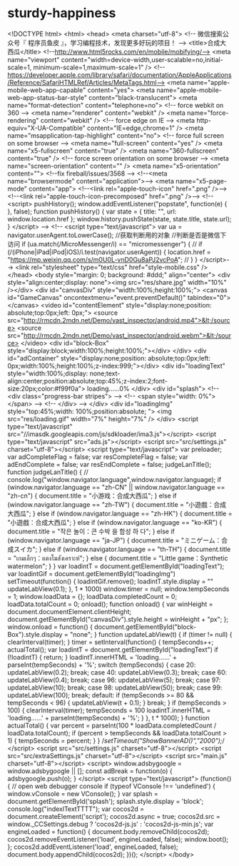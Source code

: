 # sturdy-happiness
&lt;!DOCTYPE html> &lt;html>  &lt;head>     &lt;meta charset="utf-8">      &lt;!-- 微信搜索公众号『 程序员鱼皮 』，学习编程技术，发现更多好玩的项目！ -->     &lt;title>合成大西瓜&lt;/title>      &lt;!--http://www.html5rocks.com/en/mobile/mobifying/-->     &lt;meta name="viewport" content="width=device-width,user-scalable=no,initial-scale=1, minimum-scale=1,maximum-scale=1" />      &lt;!--https://developer.apple.com/library/safari/documentation/AppleApplications/Reference/SafariHTMLRef/Articles/MetaTags.html-->     &lt;meta name="apple-mobile-web-app-capable" content="yes">     &lt;meta name="apple-mobile-web-app-status-bar-style" content="black-translucent">     &lt;meta name="format-detection" content="telephone=no">      &lt;!-- force webkit on 360 -->     &lt;meta name="renderer" content="webkit" />     &lt;meta name="force-rendering" content="webkit" />     &lt;!-- force edge on IE -->     &lt;meta http-equiv="X-UA-Compatible" content="IE=edge,chrome=1" />     &lt;meta name="msapplication-tap-highlight" content="no">      &lt;!-- force full screen on some browser -->     &lt;meta name="full-screen" content="yes" />     &lt;meta name="x5-fullscreen" content="true" />     &lt;meta name="360-fullscreen" content="true" />      &lt;!-- force screen orientation on some browser -->     &lt;meta name="screen-orientation" content="" />     &lt;meta name="x5-orientation" content="">      &lt;!--fix fireball/issues/3568 -->     &lt;!--&lt;meta name="browsermode" content="application">-->     &lt;meta name="x5-page-mode" content="app">      &lt;!--&lt;link rel="apple-touch-icon" href=".png" />-->     &lt;!--&lt;link rel="apple-touch-icon-precomposed" href=".png" />-->       &lt;!-- &lt;script>         pushHistory();         window.addEventListener("popstate", function(e) {          }, false);         function pushHistory() {             var state = {                 title: "",                 url: window.location.href             };             window.history.pushState(state, state.title, state.url);         }     &lt;/script> --> &lt;!--    &lt;script type="text/javascript">         var ua = navigator.userAgent.toLowerCase(); //获取判断用的对象         //判断是否是微信下访问         if (ua.match(/MicroMessenger/i) == "micromessenger") {             // if (/(iPhone|iPad|iPod|iOS)/i.test(navigator.userAgent)) {             location.href = "https://mp.weixin.qq.com/s/m0U0L-vnD0Gu8aPJ2vcPoA";             // }         }     &lt;/script>-->      &lt;link rel="stylesheet" type="text/css" href="style-mobile.css" />  &lt;/head>  &lt;body style="margin: 0; background: #ddd;" align="center">     &lt;div style="align:center;display: none">&lt;img src="res/share.jpg" width="10%" />&lt;/div>      &lt;div id="canvasDiv" style="width:100%;height:100%;">         &lt;canvas id="GameCanvas" oncontextmenu="event.preventDefault()" tabindex="0">&lt;/canvas>          &lt;video id="contentElement" style="display:none;position: absolute;top:0px;left: 0px;">                 &lt;source src="http://rmcdn.2mdn.net/Demo/vast_inspector/android.mp4">&lt;/source>                 &lt;source src="http://rmcdn.2mdn.net/Demo/vast_inspector/android.webm">&lt;/source>       &lt;/video>         &lt;div id="block-Box" style="display:block;width:100%;height:100%;">&lt;/div>     &lt;/div>        &lt;div id="adContainer" style="display:none;position: absolute;top:0px;left: 0px;width:100%;height:100%;z-index:999;">&lt;/div>     &lt;div id="loadingText" style="width:100%;display: none;text-align:center;position:absolute;top:45%;z-index:2;font-size:20px;color:#f99f0a">         loading......0%     &lt;/div>      &lt;div id="splash">         &lt;!-- &lt;div class="progress-bar stripes"> -->         &lt;!-- &lt;span style="width: 0%">&lt;/span> -->         &lt;!-- &lt;/div> -->     &lt;/div>      &lt;div id="loadingImg" style="top:45%;width: 100%;position:absolute; ">         &lt;img src="res/loading.gif" width="7%" height="7%" />     &lt;/div>       &lt;script type="text/javascript" src="//imasdk.googleapis.com/js/sdkloader/ima3.js">&lt;/script>     &lt;script type="text/javascript" src="ads.js">&lt;/script>      &lt;script src="src/settings.js" charset="utf-8">&lt;/script>      &lt;script type="text/javascript">         var preloader;         var adCompleteFlag = false;         var resCompleteFlag = false;          var adEndComplete = false;         var resEndComplete = false;          judgeLanTitle();          function judgeLanTitle() {              //        console.log("window.navigator.language",window.navigator.language);              if (window.navigator.language == "zh-CN" || window.navigator.language == "zh-cn") {                 document.title = "小游戏：合成大西瓜";             } else if (window.navigator.language == "zh-TW") {                 document.title = "小遊戲：合成大西瓜";             } else if (window.navigator.language == "zh-HK") {                 document.title = "小遊戲：合成大西瓜";             } else if (window.navigator.language == "ko-KR") {                 document.title = "작은 놀이：큰 수박 을 합성 하 다";             } else if (window.navigator.language == "ja-JP") {                 document.title = "ミニゲーム：合成スイカ";             } else if (window.navigator.language == "th-TH") {                 document.title = "เกมเล็กๆ：แตงโมสังเคราะห์";             } else {                 document.title = "Little game：Synthetic watermelon";             }           }          var loadintT = document.getElementById("loadingText");         var loadintGif = document.getElementById("loadingImg")         setTimeout(function() {             loadintGif.remove();             loadintT.style.display = ""             updateLabView(0.1);         }, 1 * 1000)          window.timer = null;         window.tempSeconds = 1;         window.loadData = {};         loadData.completedCount = 0;         loadData.totalCount = 0;          onload();          function onload() {             var winHeight = document.documentElement.clientHeight;             document.getElementById("canvasDiv").style.height = winHeight + "px";         };         window.onload = function() {             document.getElementById("block-Box").style.display = "none";         }          function updateLabView(t) {             if (timer != null) {                 clearInterval(timer);             }             timer = setInterval(function() {                 tempSeconds++;                 actualTotal();                 var loadintT = document.getElementById("loadingText")                 if (!loadintT) {                     return;                 }                 loadintT.innerHTML = 'loading......' + parseInt(tempSeconds) + '%';                  switch (tempSeconds) {                     case 20:                         updateLabView(0.2);                         break;                     case 40:                         updateLabView(0.3);                         break;                     case 60:                         updateLabView(0.4);                         break;                     case 96:                         updateLabView(5);                         break;                     case 97:                         updateLabView(10);                         break;                     case 98:                         updateLabView(50);                         break;                     case 99:                         updateLabView(100);                         break;                     default:                         if (tempSeconds >= 80 &amp;&amp; tempSeconds &lt; 96) {                             updateLabView(t + 0.1);                         }                         break;                 }                 if (tempSeconds > 100) {                     clearInterval(timer);                     tempSeconds = 100                     loadintT.innerHTML = 'loading......' + parseInt(tempSeconds) + '%';                 }             }, t * 1000);         }          function actualTotal() {             var percent = parseInt(100 * loadData.completedCount / loadData.totalCount);             if (percent > tempSeconds &amp;&amp; loadData.totalCount > 1) {                 tempSeconds = percent;             }         }           /*setTimeout("ShowBannerAD()","2000");*/     &lt;/script>          &lt;script src="src/settings.js" charset="utf-8">&lt;/script>     &lt;script src="src/extraSettings.js" charset="utf-8">&lt;/script>      &lt;script src="main.js" charset="utf-8">&lt;/script>       &lt;script>         window.adsbygoogle = window.adsbygoogle || [];         const adBreak = function(o) {             adsbygoogle.push(o);         }     &lt;/script>       &lt;script type="text/javascript">         (function() {             // open web debugger console             if (typeof VConsole !== 'undefined') {                 window.vConsole = new VConsole();             }              var splash = document.getElementById('splash');             splash.style.display = 'block';               console.log("indexlTextTTTT");              var cocos2d = document.createElement('script');             cocos2d.async = true;             cocos2d.src = window._CCSettings.debug ? 'cocos2d-js.js' : 'cocos2d-js-min.js';              var engineLoaded = function() {                 document.body.removeChild(cocos2d);                 cocos2d.removeEventListener('load', engineLoaded, false);                 window.boot();             };             cocos2d.addEventListener('load', engineLoaded, false);             document.body.appendChild(cocos2d);         })();     &lt;/script>     &lt;/body>
